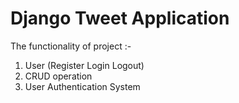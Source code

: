 # Django Tweet Application
The functionality of project :- 
1) User (Register Login Logout)
2) CRUD operation
3) User Authentication System
